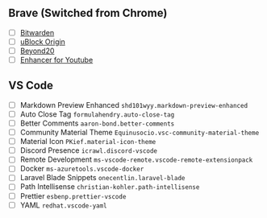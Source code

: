 ## Brave (Switched from Chrome)

- [ ] [Bitwarden](https://chrome.google.com/webstore/detail/bitwarden-free-password-m/nngceckbapebfimnlniiiahkandclblb?hl=en)
- [ ] [uBlock Origin](https://chrome.google.com/webstore/detail/ublock-origin/cjpalhdlnbpafiamejdnhcphjbkeiagm?hl=en)
- [ ] [Beyond20](https://chrome.google.com/webstore/detail/beyond-20/gnblbpbepfbfmoobegdogkglpbhcjofh?hl=en)
- [ ] [Enhancer for Youtube](https://chrome.google.com/webstore/detail/enhancer-for-youtube/ponfpcnoihfmfllpaingbgckeeldkhle?hl=en)

## VS Code

- [ ] Markdown Preview Enhanced `shd101wyy.markdown-preview-enhanced`
- [ ] Auto Close Tag `formulahendry.auto-close-tag`
- [ ] Better Comments `aaron-bond.better-comments`
- [ ] Community Material Theme `Equinusocio.vsc-community-material-theme`
- [ ] Material Icon `PKief.material-icon-theme`
- [ ] Discord Presence `icrawl.discord-vscode`
- [ ] Remote Development `ms-vscode-remote.vscode-remote-extensionpack`
- [ ] Docker `ms-azuretools.vscode-docker`
- [ ] Laravel Blade Snippets `onecentlin.laravel-blade`
- [ ] Path Intellisense `christian-kohler.path-intellisense`
- [ ] Prettier `esbenp.prettier-vscode`
- [ ] YAML `redhat.vscode-yaml`